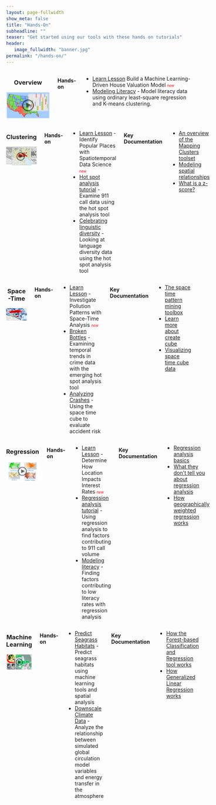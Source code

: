 ```yaml
---
layout: page-fullwidth
show_meta: false
title: "Hands-On"
subheadline: ""
teaser: "Get started using our tools with these hands on tutorials"
header:
   image_fullwidth: "banner.jpg"
permalink: "/hands-on/"
---
```




<div id="overview_div" markdown="1" class="row">




<div class="small-12 large-6 columns" markdown="1" top="0">
<div align="center" markdown="1">

### Overview
<a href="https://www.youtube.com/watch?v=i4S7yPkGVd0&feature=youtu.be" target="_blank"><img src="/images/grouping_2_sm-play.PNG" alt="Cluster analysis in the United States" class="inline"/></a>
</div>

#### Hands-on
* [Learn Lesson](https://learn.arcgis.com/en/projects/build-a-machine-learning-driven-house-valuation-model/) Build a Machine Learning-Driven House Valuation Model <span style="color:red; font-size: 70%; ">*new*</span>
* [Modeling Literacy](http://desktop.arcgis.com/en/analytics/case-studies/modeling-literacy.htm) - Model literacy data using ordinary least-square regression and K-means clustering.
</div>


<div class="small-12 large-6 columns" markdown="1" top="0">
<div align="center" markdown="1">
</div>
</div>



<div class="small-12 large-6 columns" markdown="1" top="0">
<div align="center" markdown="1">

### Clustering
<a href="https://www.youtube.com/watch?v=qQNOlfOYtyw&index=51&list=PLaPDDLTCmy4YcXpv_ypX3YicMHVUOuGYR" target="_blank"><img src="/images/Clustering_3images-sm-play.PNG" alt="Using clustering and hot spot analysis to examine trends" class="inline"/></a>
</div>

#### Hands-on
* [Learn Lesson](https://learn.arcgis.com/en/projects/identify-popular-places-with-spatiotemporal-data-science/#analyze-the-data-spatially) - Identify Popular Places with Spatiotemporal Data Science <span style="color:red; font-size: 70%; ">new</span>
* [Hot spot analysis tutorial](http://www.arcgis.com/home/item.html?id=6626d5cc81a745f1b737028f7a519521) - Examine 911 call data using the hot spot analysis tool
* [Celebrating linguistic diversity](http://desktop.arcgis.com/en/analytics/case-studies/linguistic-diversity-1-intro.htm) - Looking at language diversity data using the hot spot analysis tool

#### Key Documentation
* [An overview of the Mapping Clusters toolset](http://pro.arcgis.com/en/pro-app/tool-reference/spatial-statistics/an-overview-of-the-mapping-clusters-toolset.htm)
* [Modeling spatial relationships](http://pro.arcgis.com/en/pro-app/tool-reference/spatial-statistics/modeling-spatial-relationships.htm)
* [What is a z-score?](http://pro.arcgis.com/en/pro-app/tool-reference/spatial-statistics/what-is-a-z-score-what-is-a-p-value.htm)

</div>






<div class="small-12 large-6 columns" markdown="1" top="0">
<div align="center" markdown="1">

### Space-Time
<a href="https://www.youtube.com/watch?v=0aV6HHwJuo4&index=50&list=PLaPDDLTCmy4YcXpv_ypX3YicMHVUOuGYR" target="_blank"><img src="/images/whats-new-play.jpg" alt="Examine spatio-temporal data with the space time cube" class="inline"/></a>
</div>

#### Hands-on
* [Learn Lesson](https://learn.arcgis.com/en/projects/investigate-pollution-patterns-with-space-time-analysis/) - Investigate Pollution Patterns with Space-Time Analysis <span style="color:red; font-size: 70%; ">*new*</span>
* [Broken Bottles](http://desktop.arcgis.com/en/analytics/case-studies/broken-bottles-1-overview.htm) - Examining temporal trends in crime data with the emerging hot spot analysis tool
* [Analyzing Crashes](http://desktop.arcgis.com/en/analytics/case-studies/analyzing-crashes-1-overview.htm) - Using the space time cube to evaluate accident risk

#### Key Documentation
* [The space time pattern mining toolbox](http://pro.arcgis.com/en/pro-app/tool-reference/space-time-pattern-mining/an-overview-of-the-space-time-pattern-mining-toolbox.htm)
* [Learn more about create cube](http://pro.arcgis.com/en/pro-app/tool-reference/space-time-pattern-mining/learnmorecreatecube.htm)
* [Visualizing space time cube data](http://pro.arcgis.com/en/pro-app/tool-reference/space-time-pattern-mining/visualizing-cube-data.htm)
</div>




<div class="small-12 large-6 columns" markdown="1" top="0">
<div align="center" markdown="1">

### Regression
<a href="http://www.esri.com/videos/watch?videoid=3871&isLegacy=true&title=modeling-spatial-relationships-using-regression-analysis" target="_blank"><img src="/images/model-regression-banner-sm-play.png" alt="Regression analysis helps to explore relationships in data" class="inline"/></a>
</div>

#### Hands-on
* [Learn Lesson](https://learn.arcgis.com/en/projects/determine-how-location-impacts-interest-rates/) - Determine How Location Impacts Interest Rates <span style="color:red; font-size: 70%; ">*new*</span>
* [Regression analysis tutorial](http://www.arcgis.com/home/item.html?id=71a65d35688a4502b123cbdfc99afdee) - Using regression analysis to find factors contributing to 911 call volume
* [Modeling literacy](http://desktop.arcgis.com/en/analytics/case-studies/modeling-literacy.htm) - Finding factors contributing to low literacy rates with regression analysis

#### Key Documentation
* [Regression analysis basics](http://pro.arcgis.com/en/pro-app/tool-reference/spatial-statistics/regression-analysis-basics.htm)
* [What they don't tell you about regression analysis](http://pro.arcgis.com/en/pro-app/tool-reference/spatial-statistics/what-they-don-t-tell-you-about-regression-analysis.htm)
* [How geographically weighted regression works](http://pro.arcgis.com/en/pro-app/tool-reference/spatial-statistics/how-gwr-regression-works.htm)
</div>




<div class="small-12 large-6 columns" markdown="1" top="0">
<div align="center" markdown="1">

### Machine Learning
<a href="https://www.youtube.com/watch?v=duZ7jor_YrU&feature=youtu.be" target="_blank"><img src="/images/machine_learning_SM_play.png" alt="Machine Learning in ArcGIS" class="inline"/></a>
</div>

#### Hands-on
* [Predict Seagrass Habitats](https://learn.arcgis.com/en/projects/predict-seagrass-habitats-with-machine-learning/) - Predict seagrass habitats using machine learning tools and spatial analysis
* [Downscale Climate Data](https://learn.arcgis.com/en/projects/downscale-climate-data-with-machine-learning/) - Analyze the relationship between simulated global circulation model variables and energy transfer in the atmosphere


#### Key Documentation
* [How the Forest-based Classification and Regression tool works](https://pro.arcgis.com/en/pro-app/tool-reference/spatial-statistics/how-forest-works.htm)
* [How Generalized Linear Regression works](https://pro.arcgis.com/en/pro-app/tool-reference/spatial-statistics/how-glr-works.htm)
</div>


</div>
